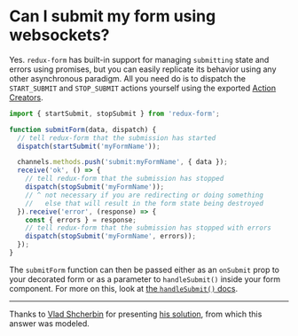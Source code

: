 # Can I submit my form using websockets?

Yes. `redux-form` has built-in support for managing `submitting` state and errors using promises, but you can easily
replicate its behavior using any other asynchronous paradigm. All you need do is to dispatch the `START_SUBMIT` and
`STOP_SUBMIT` actions yourself using the exported [Action Creators](#/api/action-creators).

```javascript
import { startSubmit, stopSubmit } from 'redux-form';

function submitForm(data, dispatch) {
  // tell redux-form that the submission has started
  dispatch(startSubmit('myFormName'));

  channels.methods.push('submit:myFormName', { data });
  receive('ok', () => {
    // tell redux-form that the submission has stopped
    dispatch(stopSubmit('myFormName'));
    // ^ not necessary if you are redirecting or doing something
    //   else that will result in the form state being destroyed
  }).receive('error', (response) => {
    const { errors } = response;
    // tell redux-form that the submission has stopped with errors
    dispatch(stopSubmit('myFormName', errors));
  });
}
```

The `submitForm` function can then be passed either as an `onSubmit` prop to your decorated form or as a parameter to
`handleSubmit()` inside your form component. For more on this, look at [the `handleSubmit()` docs](#/api/props).

---

Thanks to [Vlad Shcherbin](https://github.com/VladShcherbin) for presenting
[his solution](https://github.com/erikras/redux-form/issues/450#issuecomment-166457681), from which this answer was
modeled.
